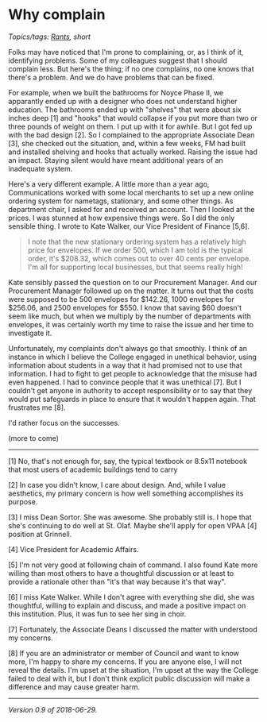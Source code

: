 Why complain
============

*Topics/tags: [Rants](index-rants), short*

Folks may have noticed that I'm prone to complaining, or, as I think of it,
identifying problems.  Some of my colleagues suggest that I should complain
less.  But here's the thing; if no one complains, no one knows that there's
a problem.  And we do have problems that can be fixed.  

For example, when we built the bathrooms for Noyce Phase II, we apparantly
ended up with a designer who does not understand higher education.
The bathrooms ended up with "shelves" that were about six inches deep
[1] and "hooks" that would collapse if you put more than two or three
pounds of weight on them.  I put up with it for awhile.  But I got fed
up with the bad design [2].  So I complained to the appropriate Associate
Dean [3], she checked out the situation, and, within a few weeks, FM had
built and installed shelving and hooks that actually worked.  Raising the
issue had an impact.  Staying silent would have meant additional years
of an inadequate system.

Here's a very different example.  A little more than a year ago,
Communications worked with some local merchants to set up a new online
ordering system for nametags, stationary, and some other things.
As department chair, I asked for and received an account.  Then I looked
at the prices.  I was stunned at how expensive things were.  So I did
the only sensible thing.  I wrote to Kate Walker, our Vice President
of Finance [5,6].  

> I note that the new stationary ordering system has a relatively high
price for envelopes.  If we order 500, which I am told is the typical
order, it's $208.32, which comes out to over 40 cents per envelope.
I'm all for supporting local businesses, but that seems really high!

Kate sensibly passed the question on to our Procurement Manager.  And our
Procurement Manager followed up on the matter.  It turns out that the
costs were supposed to be 500 envelopes for $142.26, 1000 envelopes for
$256.06, and 2500 envelopes for $550.  I know that saving $60 doesn't
seem like much, but when we multiply by the number of departments with
envelopes, it was certainly worth my time to raise the issue and her
time to investigate it.

Unfortunately, my complaints don't always go that smoothly.  I think of
an instance in which I believe the College engaged in unethical behavior,
using information about students in a way that it had promised not to use
that information.  I had to fight to get people to acknowledge that the
misuse had even happened.  I had to convince people that it was unethical
[7].  But I couldn't get anyone in authority to accept responsibility
or to say that they would put safeguards in place to ensure that it
wouldn't happen again.  That frustrates me [8].

I'd rather focus on the successes.

(more to come)

---

[1] No, that's not enough for, say, the typical textbook or 8.5x11 
notebook that most users of academic buildings tend to carry

[2] In case you didn't know, I care about design.  And, while I value
aesthetics, my primary concern is how well something accomplishes its
purpose.

[3] I miss Dean Sortor.  She was awesome.  She probably still is.  I hope
that she's continuing to do well at St. Olaf.  Maybe she'll apply for open
VPAA [4] position at Grinnell.  

[4] Vice President for Academic Affairs.

[5] I'm not very good at following chain of command.  I also found Kate
more willing than most others to have a thoughtful discussion or at least
to provide a rationale other than "it's that way because it's that way".

[6] I miss Kate Walker.  While I don't agree with everything she did,
she was thoughtful, willing to explain and discuss, and made a positive 
impact on this institution.  Plus, it was fun to see her sing in choir.

[7] Fortunately, the Associate Deans I discussed the matter with understood
my concerns.

[8] If you are an administrator or member of Council and want to know
more, I'm happy to share my concerns.  If you are anyone else, I will
not reveal the details.  I'm upset at the situation, I'm upset at the
way the College failed to deal with it, but I don't think explicit public
discussion will make a difference and may cause greater harm.

---

*Version 0.9 of 2018-06-29.*
